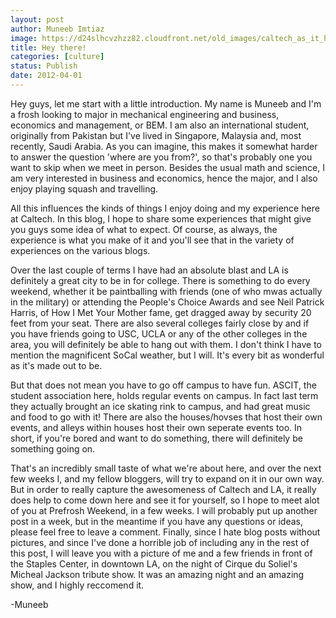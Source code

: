 ```yaml
---
layout: post
author: Muneeb Imtiaz
image: https://d24slhcvzhzz82.cloudfront.net/old_images/caltech_as_it_happens/6a0105349b8251970b0167645e7a1f970b.jpg
title: Hey there!
categories: [culture]
status: Publish
date: 2012-04-01
---
```


Hey guys, let me start with a little introduction. My name is Muneeb and I'm a frosh looking to major in mechanical engineering and business, economics and management, or BEM. I am also an international student, originally from Pakistan but I've lived in Singapore, Malaysia and, most recently, Saudi Arabia. As you can imagine, this makes it somewhat harder to answer the question 'where are you from?', so that's probably one you want to skip when we meet in person. Besides the usual math and science, I am very interested in business and economics, hence the major, and I also enjoy playing squash and travelling.

All this influences the kinds of things I enjoy doing and my experience here at Caltech. In this blog, I hope to share some experiences that might give you guys some idea of what to expect. Of course, as always, the experience is what you make of it and you'll see that in the variety of experiences on the various blogs.

Over the last couple of terms I have had an absolute blast and LA is definitely a great city to be in for college. There is something to do every weekend, whether it be paintballing with friends (one of who mwas actually in the military) or attending the People's Choice Awards and see Neil Patrick Harris, of How I Met Your Mother fame, get dragged away by security 20 feet from your seat. There are also several colleges fairly close by and if you have friends going to USC, UCLA or any of the other colleges in the area, you will definitely be able to hang out with them. I don't think I have to mention the magnificent SoCal weather, but I will. It's every bit as wonderful as it's made out to be.

But that does not mean you have to go off campus to have fun. ASCIT, the student association here, holds regular events on campus. In fact last term they actually brought an ice skating rink to campus, and had great music and food to go with it! There are also the houses/hovses that host their own events, and alleys within houses host their own seperate events too. In short, if you're bored and want to do something, there will definitely be something going on.

That's an incredibly small taste of what we're about here, and over the next few weeks I, and my fellow bloggers, will try to expand on it in our own way. But in order to really capture the awesomeness of Caltech and LA, it really does help to come down here and see it for yourself, so I hope to meet alot of you at Prefrosh Weekend, in a few weeks. I will probably put up another post in a week, but in the meantime if you have any questions or ideas, please feel free to leave a comment. Finally, since I hate blog posts without pictures, and since I've done a horrible job of including any in the rest of this post, I will leave you with a picture of me and a few friends in front of the Staples Center, in downtown LA, on the night of Cirque du Soliel's Micheal Jackson tribute show. It was an amazing night and an amazing show, and I highly reccomend it.

-Muneeb
